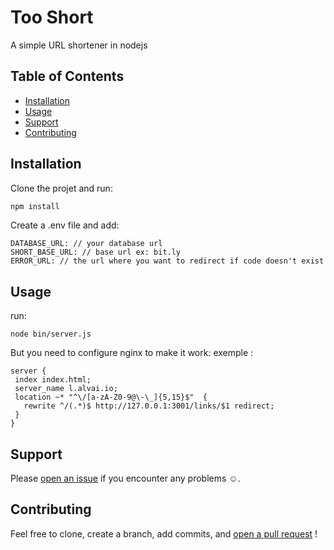# Too Short

A simple URL shortener in nodejs

## Table of Contents

- [Installation](#installation)
- [Usage](#usage)
- [Support](#support)
- [Contributing](#contributing)

## Installation

Clone the projet and run:

```sh
npm install
```
Create a .env file and add:

```
DATABASE_URL: // your database url
SHORT_BASE_URL: // base url ex: bit.ly
ERROR_URL: // the url where you want to redirect if code doesn't exist
```
## Usage

run:
```
node bin/server.js
```
But you need to configure nginx to make it work:
exemple : 
```
server {
 index index.html;
 server_name l.alvai.io;
 location ~* "^\/[a-zA-Z0-9@\-\_]{5,15}$"  {
   rewrite ^/(.*)$ http://127.0.0.1:3001/links/$1 redirect;
 }
}
```
## Support

Please [open an issue](https://github.com/Alvai/too-short/issues/new) if you encounter any problems :relaxed:.

## Contributing

Feel free to clone, create a branch, add commits, and [open a pull request](https://github.com/Alvai/too-short/compare/) !
